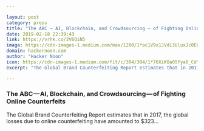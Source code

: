 ```yaml
---

layout: post
category: press
title: "The ABC — AI, Blockchain, and Crowdsourcing — of Fighting Online Counterfeits"
date: 2019-02-18 22:39:43
link: https://vrhk.co/2V6QiN5
image: https://cdn-images-1.medium.com/max/1200/1*oc1V9x1JVdi3UluxJc0E0w.png
domain: hackernoon.com
author: "Hacker Noon"
icon: https://cdn-images-1.medium.com/fit/c/304/304/1*76XiKOa05Yya6_CdYX8pVg.jpeg
excerpt: "The Global Brand Counterfeiting Report estimates that in 2017, the global losses due to online counterfeiting have amounted to $323…"

---
```


### The ABC — AI, Blockchain, and Crowdsourcing — of Fighting Online Counterfeits

The Global Brand Counterfeiting Report estimates that in 2017, the global losses due to online counterfeiting have amounted to $323…